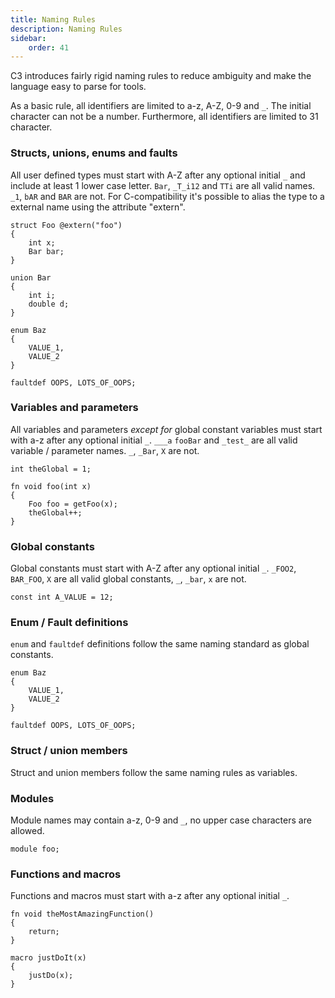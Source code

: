 ```yaml
---
title: Naming Rules
description: Naming Rules
sidebar:
    order: 41
---
```


C3 introduces fairly rigid naming rules to reduce ambiguity and make the language easy to parse for tools.

As a basic rule, all identifiers are limited to a-z, A-Z, 0-9 and `_`. The initial character can not be a number. Furthermore, all identifiers are limited to 31 character.

### Structs, unions, enums and faults

All user defined types must start with A-Z after any optional initial `_` and include at least 1 lower case letter. `Bar`, `_T_i12` and `TTi` are all valid names. `_1`, `bAR` and `BAR` are not. For C-compatibility it's possible to alias the type to a external name using the attribute "extern".

```c3
struct Foo @extern("foo")
{
    int x;
    Bar bar;
}

union Bar
{
    int i;
    double d;
}

enum Baz
{
    VALUE_1,
    VALUE_2
}

faultdef OOPS, LOTS_OF_OOPS;
```

### Variables and parameters

All variables and parameters *except for* global constant variables must start with a-z after any optional initial `_`. `___a` `fooBar` and `_test_` are all valid variable / parameter names. `_`, `_Bar`, `X` are not.

```c3
int theGlobal = 1;

fn void foo(int x)
{
    Foo foo = getFoo(x);
    theGlobal++;
}
```

### Global constants

Global constants must start with A-Z after any optional initial `_`. `_FOO2`, `BAR_FOO`, `X` are all valid global constants, `_`, `_bar`, `x` are not.

```c3
const int A_VALUE = 12;
```

### Enum / Fault definitions

`enum` and `faultdef` definitions follow the same naming standard as global constants.

```c3
enum Baz
{
    VALUE_1,
    VALUE_2
}

faultdef OOPS, LOTS_OF_OOPS;
```

### Struct / union members

Struct and union members follow the same naming rules as variables.

### Modules

Module names may contain a-z, 0-9 and `_`, no upper case characters are allowed.

```
module foo;
```

### Functions and macros

Functions and macros must start with a-z after any optional initial `_`.

```c3
fn void theMostAmazingFunction()
{
    return;
}

macro justDoIt(x)
{
    justDo(x);
}
```